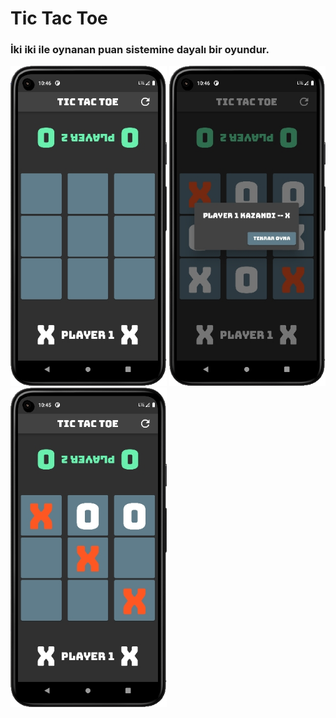# Tic Tac Toe 

### İki iki ile oynanan puan sistemine dayalı bir oyundur.

<p >
<img src="https://github.com/furkanayyildiz55/tic_tac_toe/blob/master/image1.jpg" width="250">
<img src="https://github.com/furkanayyildiz55/tic_tac_toe/blob/master/image2.jpg" width="250"> 
<img src="https://github.com/furkanayyildiz55/tic_tac_toe/blob/master/image3.jpg" width="250"> 
</p>
